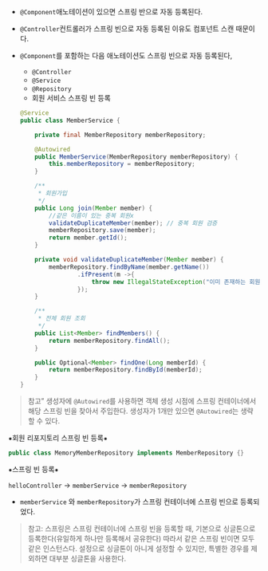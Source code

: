 - `@Component`애노테이션이 있으면 스프링 반으로 자동 등록된다.
- `@Controller`컨트롤러가 스프링 빈으로 자동 등록된 이유도 컴포넌트 스캔 때문이다.

- `@Component`를 포함하는 다음 애노테이션도 스프링 빈으로 자동 등록된다,
    - `@Controller`
    - `@Service`
    - `@Repository`
    - 회원 서비스 스프링 빈 등록
    
    ```java
    @Service
    public class MemberService {
    
        private final MemberRepository memberRepository;
    
        @Autowired
        public MemberService(MemberRepository memberRepository) {
            this.memberRepository = memberRepository;
        }
    
        /**
         * 회원가입
         */
        public Long join(Member member) {
            //같은 이름이 있는 중복 회원x
            validateDuplicateMember(member); // 중복 회원 검증
            memberRepository.save(member);
            return member.getId();
        }
    
        private void validateDuplicateMember(Member member) {
            memberRepository.findByName(member.getName())
                    .ifPresent(m ->{
                        throw new IllegalStateException("이미 존재하는 회원입니다.");
                    });
        }
    
        /**
         * 전체 회원 조회
         */
        public List<Member> findMembers() {
            return memberRepository.findAll();
        }
    
        public Optional<Member> findOne(Long memberId) {
            return memberRepository.findById(memberId);
        }
    }
    ```
    

> 참고” 생성자에 `@Autowired`를 사용하면 객체 생성 시점에 스프링 컨테이너에서 해당 스프링 빈을 찾아서 주입한다. 생성자가 1개만 있으면 `@Autowired`는 생략할 수 있다.
> 

⁕회원 리포지토리 스프링 빈 등록⁕

```java
public class MemoryMemberRepository implements MemberRepository {}
```

⁕스프링 빈 등록⁕

`helloController` → `memberService` → `memberRepository`

- `memberService` 와 `memberRepository`가 스프링 컨테이너에 스프링 빈으로 등록되었다.

> 참고: 스프링은 스프링 컨테이너에 스프링 빈을 등록할 때, 기본으로 싱글톤으로 등록한다(유일하게 하나만 등록해서 공유한다) 따라서 같은 스프링 빈이면 모두 같은 인스턴스다. 설정으로 싱글톤이 아니게 설정할 수 있지만, 특별한 경우를 제외하면 대부분 싱글톤을 사용한다.
>